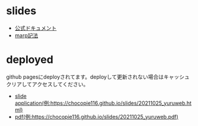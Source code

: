 # slides

- [公式ドキュメント](https://marpit.marp.app/markdown)
- [marp記法](https://qiita.com/takeshisakuma/items/5a61e6eac123d28602fb)



# deployed
github pagesにdeployされてます。deployして更新されない場合はキャッシュクリアしてアクセスしてください。
- [slide application(例:https://chocopie116.github.io/slides/20211025_yuruweb.html)](https://chocopie116.github.io/slides/20211025_yuruweb.html)
- [pdf(例:https://chocopie116.github.io/slides/20211025_yuruweb.pdf)](https://chocopie116.github.io/slides/20211025_yuruweb.pdf)


